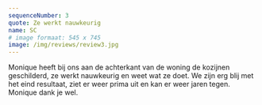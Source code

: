 ```yaml
---
sequenceNumber: 3
quote: Ze werkt nauwkeurig
name: SC
# image formaat: 545 x 745
image: /img/reviews/review3.jpg 
---
```

Monique heeft bij ons aan de achterkant van de  woning de kozijnen geschilderd, ze werkt nauwkeurig en weet wat ze doet. We zijn erg blij met het eind resultaat, ziet er weer prima uit en kan er weer jaren tegen. Monique dank je wel.